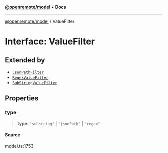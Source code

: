 [**@openremote/model**](../README.md) • **Docs**

***

[@openremote/model](../globals.md) / ValueFilter

# Interface: ValueFilter

## Extended by

- [`JsonPathFilter`](JsonPathFilter.md)
- [`RegexValueFilter`](RegexValueFilter.md)
- [`SubStringValueFilter`](SubStringValueFilter.md)

## Properties

### type

> **type**: `"substring"` \| `"jsonPath"` \| `"regex"`

#### Source

model.ts:1753
